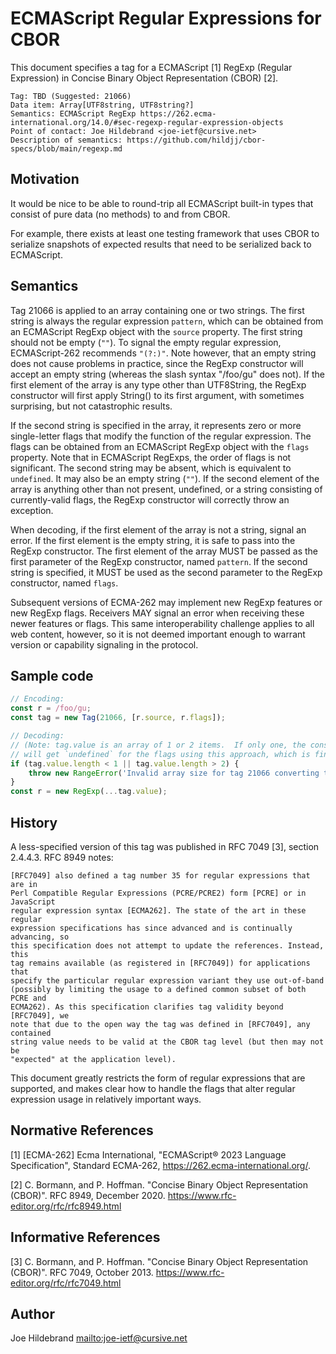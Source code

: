 # ECMAScript Regular Expressions for CBOR

This document specifies a tag for a ECMAScript [1] RegExp (Regular Expression) in Concise Binary Object Representation (CBOR) [2].

    Tag: TBD (Suggested: 21066)
    Data item: Array[UTF8string, UTF8string?]
    Semantics: ECMAScript RegExp https://262.ecma-international.org/14.0/#sec-regexp-regular-expression-objects
    Point of contact: Joe Hildebrand <joe-ietf@cursive.net>
    Description of semantics: https://github.com/hildjj/cbor-specs/blob/main/regexp.md

## Motivation

It would be nice to be able to round-trip all ECMAScript built-in types that
consist of pure data (no methods) to and from CBOR.

For example, there exists at least one testing framework that uses CBOR to
serialize snapshots of expected results that need to be serialized back to
ECMAScript.

## Semantics

Tag 21066 is applied to an array containing one or two strings.  The first string
is always the regular expression `pattern`, which can be obtained from an
ECMAScript RegExp object with the `source` property.  The first string should
not be empty (`""`).  To signal the empty regular expression, ECMAScript-262
recommends `"(?:)"`.  Note however, that an empty string does not cause
problems in practice, since the RegExp constructor will accept an empty string
(whereas the slash syntax "/foo/gu" does not).  If the first element of the
array is any type other than UTF8String, the RegExp constructor will first
apply String() to its first argument, with sometimes surprising, but not
catastrophic results.

If the second string is specified in the array, it represents zero or more
single-letter flags that modify the function of the regular expression.  The
flags can be obtained from an ECMAScript RegExp object with the `flags`
property.  Note that in ECMAScript RegExps, the order of flags is not
significant.  The second string may be absent, which is equivalent to
`undefined`.  It may also be an empty string (`""`).  If the second element of
the array is anything other than not present, undefined, or a string
consisting of currently-valid flags, the RegExp constructor will correctly
throw an exception.

When decoding, if the first element of the array is not a string, signal an
error.  If the first element is the empty string, it is safe to pass into the
RegExp constructor.  The first element of the array MUST be passed as the
first parameter of the RegExp constructor, named `pattern`.  If the second
string is specified, it MUST be used as the second parameter to the RegExp
constructor, named `flags`.

Subsequent versions of ECMA-262 may implement new RegExp features or new
RegExp flags.  Receivers MAY signal an error when receiving these newer
features or flags.  This same interoperability challenge applies to all web
content, however, so it is not deemed important enough to warrant version or
capability signaling in the protocol.

## Sample code

```js
// Encoding:
const r = /foo/gu;
const tag = new Tag(21066, [r.source, r.flags]);

// Decoding:
// (Note: tag.value is an array of 1 or 2 items.  If only one, the constructor
// will get `undefined` for the flags using this approach, which is fine.)
if (tag.value.length < 1 || tag.value.length > 2) {
    throw new RangeError('Invalid array size for tag 21066 converting to RegExp');
}
const r = new RegExp(...tag.value);
```

## History

A less-specified version of this tag was published in RFC 7049 [3], section 2.4.4.3.  RFC 8949 notes:

    [RFC7049] also defined a tag number 35 for regular expressions that are in
    Perl Compatible Regular Expressions (PCRE/PCRE2) form [PCRE] or in JavaScript
    regular expression syntax [ECMA262]. The state of the art in these regular
    expression specifications has since advanced and is continually advancing, so
    this specification does not attempt to update the references. Instead, this
    tag remains available (as registered in [RFC7049]) for applications that
    specify the particular regular expression variant they use out-of-band
    (possibly by limiting the usage to a defined common subset of both PCRE and
    ECMA262). As this specification clarifies tag validity beyond [RFC7049], we
    note that due to the open way the tag was defined in [RFC7049], any contained
    string value needs to be valid at the CBOR tag level (but then may not be
    "expected" at the application level).

This document greatly restricts the form of regular expressions that are
supported, and makes clear how to handle the flags that alter regular
expression usage in relatively important ways.

## Normative References

[1] [ECMA-262] Ecma International, "ECMAScript® 2023 Language Specification", Standard ECMA-262, <https://262.ecma-international.org/>.

[2] C. Bormann, and P. Hoffman. "Concise Binary Object Representation (CBOR)". RFC 8949, December 2020. <https://www.rfc-editor.org/rfc/rfc8949.html>

## Informative References

[3] C. Bormann, and P. Hoffman. "Concise Binary Object Representation (CBOR)". RFC 7049, October 2013. https://www.rfc-editor.org/rfc/rfc7049.html

## Author

Joe Hildebrand <mailto:joe-ietf@cursive.net>
